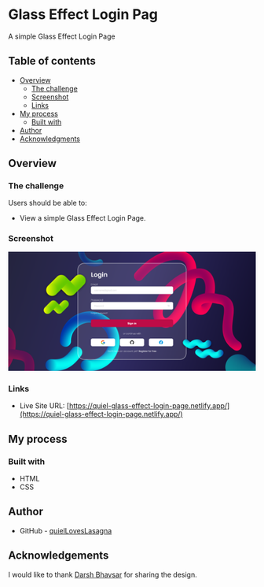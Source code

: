 # Glass Effect Login Pag

A simple Glass Effect Login Page

## Table of contents

- [Overview](#overview)
  - [The challenge](#the-challenge)
  - [Screenshot](#screenshot)
  - [Links](#links)
- [My process](#my-process)
  - [Built with](#built-with)
- [Author](#author)
- [Acknowledgments](#acknowledgements)

## Overview

### The challenge

Users should be able to:

- View a simple Glass Effect Login Page.

### Screenshot

![Project Overview](./assets/preview.png)

### Links

- Live Site URL: [https://quiel-glass-effect-login-page.netlify.app/](https://quiel-glass-effect-login-page.netlify.app/)

## My process

### Built with

- HTML
- CSS

## Author

- GitHub - [quielLovesLasagna](https://github.com/quielLovesLasagna)

## Acknowledgements

I would like to thank [Darsh Bhavsar](https://www.figma.com/@draxatelier) for sharing the design.
